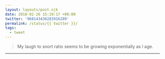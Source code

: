 ```yaml
---
layout: layouts/post.njk
date: 2018-02-26 15:19:17 +00:00
twitter: '968143436283916289'
permalink: /status/{{ twitter }}/
tags: 
  - tweet
---
```


> My laugh to snort ratio seems to be growing exponentially as I age.

---
